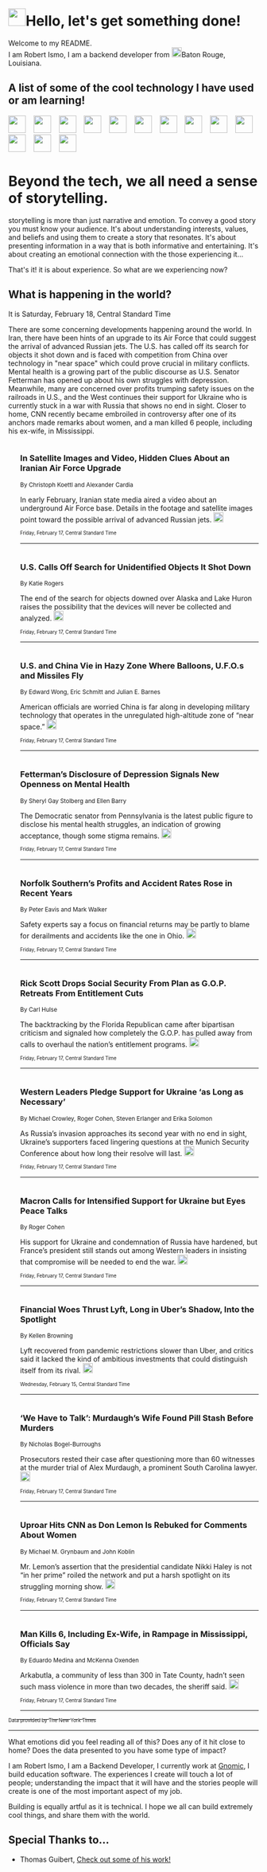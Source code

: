 <h1><img src="https://emojis.slackmojis.com/emojis/images/1643514375/3493/hot-coffee.gif?1643514375" width="35"/>Hello, let's get something done!</h1>

<p>Welcome to my README.<br/>
I am Robert Ismo, I am a backend developer from <img src="https://emojis.slackmojis.com/emojis/images/1638395689/50435/moulin_rouge.png?1638395689" width="20"/>Baton Rouge, Louisiana.</p>
<h2>A list of some of the cool technology I have used or am learning!</h2>
<p>
<img src="https://emojis.slackmojis.com/emojis/images/1643516091/21142/meow_bongotap.gif?1643516091" width="35" alt="">
<img src="https://img.shields.io/badge/Favorite%20Frontend%20Framework-SvelteKit-f83903" alt="">
<img src="https://img.shields.io/badge/Second%20Favorite-Vue-40b581" alt="">
<img src="https://img.shields.io/badge/Most%20Used%20Runtime-Nodejs-78b061" alt="">
<img src="https://emojis.slackmojis.com/emojis/images/1643517416/34482/fire.gif?1643517416" width="35" alt="">
<img src="https://img.shields.io/badge/Javascript%20But%20Better-Typescript-0078ca" alt="">
<img src="https://img.shields.io/badge/Favorite%20Language-Elixir-3e244d" alt="">
<img src="https://img.shields.io/badge/Containerize%20Everything-Docker-6ac9ef" alt="">
<img src="https://emojis.slackmojis.com/emojis/images/1643514596/5999/meow_party.gif?1643514596" width="35" alt="">
<img src="https://img.shields.io/badge/API%20Love%20Language-Graphql-de32a5" alt="">
<img src="https://img.shields.io/badge/Our%20Favorite%20Version%20Controller-Git-e94f33" alt="">
<img src="https://img.shields.io/badge/Favorite%20Database-Redis-d42d1d" alt="">
<img src="https://emojis.slackmojis.com/emojis/images/1643514559/5584/deployparrot.gif?1643514559" width="35" alt="">
<img src="https://img.shields.io/badge/Container%20Interstate-RabbitMQ-f66200" alt="">
<img src="https://img.shields.io/badge/Gotta%20Learn-Kubernetes-316adf" alt="">
<img src="https://img.shields.io/badge/Really%20Mature%20Now-WASM-654fef" alt="">
<img src="https://emojis.slackmojis.com/emojis/images/1666642497/61942/dance_vibe.gif?1666642497" width="35" alt="">
<img src="https://img.shields.io/badge/For%20My%20M1-ARM64-657d96" alt="">
<img src="https://img.shields.io/badge/Loving%20This%20So%20Much-TailwindCSS-17bcb5" alt="">
<img src="https://img.shields.io/badge/Cool%20Build%20Tool-Vite-f9cb24" alt="">
<img src="https://emojis.slackmojis.com/emojis/images/1669231376/62819/working-on-it.gif?1669231376" width="35" alt="">
<img src="https://img.shields.io/badge/Fun%20and%20Easy%20Database-MongoDB-5f8c49" alt="">
<img src="https://img.shields.io/badge/JS%20Life%20Support-NPM-c73737" alt="">
<img src="https://img.shields.io/badge/I%20Liked%20It-DynamoDB-0073b9" alt="">
<img src="https://emojis.slackmojis.com/emojis/images/1643514045/46/question.gif?1643514045" width="35" alt="">
<img src="https://img.shields.io/badge/cool-React-60d6f9" alt="">
<img src="https://img.shields.io/badge/Future%20Big%20Project-Lambda-f37e00" alt="">
<img src="https://img.shields.io/badge/NPM%20But%20Better-PNPM-f1aa07" alt="">
<img src="https://emojis.slackmojis.com/emojis/images/1643514943/9662/fbwow.gif?1643514943" width="35" alt="">
<img src="https://img.shields.io/badge/First%20Language-C-662079" alt="">
<img src="https://img.shields.io/badge/Where%20I%20Deploy%20Frontend-Vercel-000000" alt="">
<img src="https://img.shields.io/badge/Who%20Does%20not%20Want%20an%20App-Swift-f9492a" alt="">
<img src="https://emojis.slackmojis.com/emojis/images/1643514058/151/javascript.png?1643514058" width="35" alt="">
<img src="https://img.shields.io/badge/cool-Python-fbd542" alt="">
<img src="https://img.shields.io/badge/Favorite%20Something-Stripe-656cdc" alt="">
<img src="https://img.shields.io/badge/Of%20Course-HTML5-ed6327" alt="">
<img src="https://emojis.slackmojis.com/emojis/images/1660415405/60731/bomb.gif?1660415405" width="35" alt="">
<img src="https://img.shields.io/badge/hate-CSS-2964ec" alt="">
<img src="https://img.shields.io/badge/Learning-CircleCI-141215" alt="">
<img src="https://img.shields.io/badge/Learning-Rust-fbbb3b" alt="">
<img src="https://emojis.slackmojis.com/emojis/images/1660415397/60712/writing-hand.gif?1660415397" width="35" alt="">
<img src="https://img.shields.io/badge/Dev%20Browser%20of%20Choice-Firefox-cc4e26" alt="">
<img src="https://img.shields.io/badge/Recoverying%20From%20Windows-UNIX-1781e3" alt="">
<img src="https://img.shields.io/badge/LOVE-LogSeq-90c1c2" alt="">
<img src="https://emojis.slackmojis.com/emojis/images/1643514066/223/kirby.gif?1643514066" width="35" alt="">
<img src="https://img.shields.io/badge/Daily%20Driver-MacOS-e6e6e8" alt="">
<img src="https://img.shields.io/badge/Git%20Server-Github-000000" alt="">
<img src="https://img.shields.io/badge/enjoyable-EC2-f17428" alt="">
<img src="https://emojis.slackmojis.com/emojis/images/1643514239/2069/excited.gif?1643514239" width="35" alt="">
</p>
<h1>Beyond the tech, we all need a sense of storytelling.</h1>
<p>storytelling is more than just narrative and emotion. To convey a good story you must know your audience. It's about understanding interests, values, and beliefs and using them to create a story that resonates. It's about presenting information in a way that is both informative and entertaining. It's about creating an emotional connection with the those experiencing it...</p>
<p>That's it! it is about experience. So what are we experiencing now?</p>
<h2>What is happening in the world?</h2>
<p>It is Saturday, February 18, Central Standard Time</p>
<p>
There are some concerning developments happening around the world. In Iran, there have been hints of an upgrade to its Air Force that could suggest the arrival of advanced Russian jets. The U.S. has called off its search for objects it shot down and is faced with competition from China over technology in &quot;near space&quot; which could prove crucial in military conflicts. Mental health is a growing part of the public discourse as U.S. Senator Fetterman has opened up about his own struggles with depression. Meanwhile, many are concerned over profits trumping safety issues on the railroads in U.S., and the West continues their support for Ukraine who is currently stuck in a war with Russia that shows no end in sight. Closer to home, CNN recently became embroiled in controversy after one of its anchors made remarks about women, and a man killed 6 people, including his ex-wife, in Mississippi.</p>
<ol>
<img src="https://img.shields.io/badge/-world-blue" alt="">
<h3>In Satellite Images and Video, Hidden Clues About an Iranian Air Force Upgrade</h3>
<sub>By Christoph Koettl and Alexander Cardia</sub>
<p>In early February, Iranian state media aired a video about an underground Air Force base. Details in the footage and satellite images point toward the possible arrival of advanced Russian jets.  <a href="https://nyti.ms/3YWUNL7"><img src="https://developer.nytimes.com/files/poweredby_nytimes_30b.png?v=1583354208352" height="20"></a></p>
<sub><sub>Friday, February 17, Central Standard Time</sub></sub>
<hr/>
<img src="https://img.shields.io/badge/-us-blue" alt="">
<h3>U.S. Calls Off Search for Unidentified Objects It Shot Down</h3>
<sub>By Katie Rogers</sub>
<p>The end of the search for objects downed over Alaska and Lake Huron raises the possibility that the devices will never be collected and analyzed.  <a href="https://nyti.ms/3IAn6dg"><img src="https://developer.nytimes.com/files/poweredby_nytimes_30b.png?v=1583354208352" height="20"></a></p>
<sub><sub>Friday, February 17, Central Standard Time</sub></sub>
<hr/>
<img src="https://img.shields.io/badge/-us-blue" alt="">
<h3>U.S. and China Vie in Hazy Zone Where Balloons, U.F.O.s and Missiles Fly</h3>
<sub>By Edward Wong, Eric Schmitt and Julian E. Barnes</sub>
<p>American officials are worried China is far along in developing military technology that operates in the unregulated high-altitude zone of “near space.”  <a href="https://nyti.ms/3XFTqzm"><img src="https://developer.nytimes.com/files/poweredby_nytimes_30b.png?v=1583354208352" height="20"></a></p>
<sub><sub>Friday, February 17, Central Standard Time</sub></sub>
<hr/>
<img src="https://img.shields.io/badge/-us-blue" alt="">
<h3>Fetterman’s Disclosure of Depression Signals New Openness on Mental Health</h3>
<sub>By Sheryl Gay Stolberg and Ellen Barry</sub>
<p>The Democratic senator from Pennsylvania is the latest public figure to disclose his mental health struggles, an indication of growing acceptance, though some stigma remains.  <a href="https://nyti.ms/3IA9wXk"><img src="https://developer.nytimes.com/files/poweredby_nytimes_30b.png?v=1583354208352" height="20"></a></p>
<sub><sub>Friday, February 17, Central Standard Time</sub></sub>
<hr/>
<img src="https://img.shields.io/badge/-business-blue" alt="">
<h3>Norfolk Southern’s Profits and Accident Rates Rose in Recent Years</h3>
<sub>By Peter Eavis and Mark Walker</sub>
<p>Safety experts say a focus on financial returns may be partly to blame for derailments and accidents like the one in Ohio.  <a href="https://nyti.ms/3lFppT7"><img src="https://developer.nytimes.com/files/poweredby_nytimes_30b.png?v=1583354208352" height="20"></a></p>
<sub><sub>Friday, February 17, Central Standard Time</sub></sub>
<hr/>
<img src="https://img.shields.io/badge/-us-blue" alt="">
<h3>Rick Scott Drops Social Security From Plan as G.O.P. Retreats From Entitlement Cuts</h3>
<sub>By Carl Hulse</sub>
<p>The backtracking by the Florida Republican came after bipartisan criticism and signaled how completely the G.O.P. has pulled away from calls to overhaul the nation’s entitlement programs.  <a href="https://nyti.ms/3YWvuZD"><img src="https://developer.nytimes.com/files/poweredby_nytimes_30b.png?v=1583354208352" height="20"></a></p>
<sub><sub>Friday, February 17, Central Standard Time</sub></sub>
<hr/>
<img src="https://img.shields.io/badge/-world-blue" alt="">
<h3>Western Leaders Pledge Support for Ukraine ‘as Long as Necessary’</h3>
<sub>By Michael Crowley, Roger Cohen, Steven Erlanger and Erika Solomon</sub>
<p>As Russia’s invasion approaches its second year with no end in sight, Ukraine’s supporters faced lingering questions at the Munich Security Conference about how long their resolve will last.  <a href="https://nyti.ms/3xuqwI0"><img src="https://developer.nytimes.com/files/poweredby_nytimes_30b.png?v=1583354208352" height="20"></a></p>
<sub><sub>Friday, February 17, Central Standard Time</sub></sub>
<hr/>
<img src="https://img.shields.io/badge/-world-blue" alt="">
<h3>Macron Calls for Intensified Support for Ukraine but Eyes Peace Talks</h3>
<sub>By Roger Cohen</sub>
<p>His support for Ukraine and condemnation of Russia have hardened, but France’s president still stands out among Western leaders in insisting that compromise will be needed to end the war.  <a href="https://nyti.ms/3k936EU"><img src="https://developer.nytimes.com/files/poweredby_nytimes_30b.png?v=1583354208352" height="20"></a></p>
<sub><sub>Friday, February 17, Central Standard Time</sub></sub>
<hr/>
<img src="https://img.shields.io/badge/-technology-blue" alt="">
<h3>Financial Woes Thrust Lyft, Long in Uber’s Shadow, Into the Spotlight</h3>
<sub>By Kellen Browning</sub>
<p>Lyft recovered from pandemic restrictions slower than Uber, and critics said it lacked the kind of ambitious investments that could distinguish itself from its rival.  <a href="https://nyti.ms/3k0A62i"><img src="https://developer.nytimes.com/files/poweredby_nytimes_30b.png?v=1583354208352" height="20"></a></p>
<sub><sub>Wednesday, February 15, Central Standard Time</sub></sub>
<hr/>
<img src="https://img.shields.io/badge/-us-blue" alt="">
<h3>‘We Have to Talk’: Murdaugh’s Wife Found Pill Stash Before Murders</h3>
<sub>By Nicholas Bogel-Burroughs</sub>
<p>Prosecutors rested their case after questioning more than 60 witnesses at the murder trial of Alex Murdaugh, a prominent South Carolina lawyer.  <a href="https://nyti.ms/3YGWCMw"><img src="https://developer.nytimes.com/files/poweredby_nytimes_30b.png?v=1583354208352" height="20"></a></p>
<sub><sub>Friday, February 17, Central Standard Time</sub></sub>
<hr/>
<img src="https://img.shields.io/badge/-business-blue" alt="">
<h3>Uproar Hits CNN as Don Lemon Is Rebuked for Comments About Women</h3>
<sub>By Michael M. Grynbaum and John Koblin</sub>
<p>Mr. Lemon’s assertion that the presidential candidate Nikki Haley is not “in her prime” roiled the network and put a harsh spotlight on its struggling morning show.  <a href="https://nyti.ms/3YGtBk6"><img src="https://developer.nytimes.com/files/poweredby_nytimes_30b.png?v=1583354208352" height="20"></a></p>
<sub><sub>Friday, February 17, Central Standard Time</sub></sub>
<hr/>
<img src="https://img.shields.io/badge/-us-blue" alt="">
<h3>Man Kills 6, Including Ex-Wife, in Rampage in Mississippi, Officials Say</h3>
<sub>By Eduardo Medina and McKenna Oxenden</sub>
<p>Arkabutla, a community of less than 300 in Tate County, hadn’t seen such mass violence in more than two decades, the sheriff said.  <a href="https://nyti.ms/3lFpnL3"><img src="https://developer.nytimes.com/files/poweredby_nytimes_30b.png?v=1583354208352" height="20"></a></p>
<sub><sub>Friday, February 17, Central Standard Time</sub></sub>
<hr/>
</ol>
<a href="https://developer.nytimes.com"><sub><sub>Data provided by The New York Times</sub></sub></a>
<hr/>
<p>What emotions did you feel reading all of this? Does any of it hit close to home? Does the data presented to you have some type of impact?</p>
<p>I am Robert Ismo, I am a Backend Developer, I currently work at <a href="https://gnomic.education/">Gnomic</a>, I build education software. The experiences I create will touch a lot of people; understanding the impact that it will have and the stories people will create is one of the most important aspect of my job.</p>
<p>Building is equally artful as it is technical. I hope we all can build extremely cool things, and share them with the world.</p>
<h2>Special Thanks to...</h2>
<ul>
<li>Thomas Guibert, <a href="https://github.com/thmsgbrt/thmsgbrt">Check out some of his work!</a></li>
</ul>